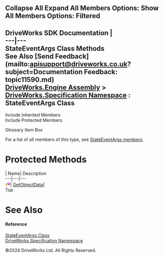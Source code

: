        

 Collapse All Expand All  Members Options: Show All  Members Options: Filtered   
---  
DriveWorks SDK Documentation  |   
---|---  
StateEventArgs Class Methods   
See Also [Send Feedback](mailto:apisupport@driveworks.co.uk?subject=Documentation Feedback: topic11590.md)  
[DriveWorks.Engine Assembly](topic2156.md) > [DriveWorks.Specification Namespace](topic10764.md) : StateEventArgs Class  
---  
  
Include Inherited Members    
Include Protected Members    


Glossary Item Box

For a list of all members of this type, see [StateEventArgs members](topic11591.md).

# Protected Methods

| Name| Description  
---|---|---  
![Protected Method](dotnetimages/protectedMethod.gif)| [GetObjectData](topic11599.md)|   
Top

# See Also

#### Reference

[StateEventArgs Class](topic11590.md)   
[DriveWorks.Specification Namespace](topic10764.md)

©2024 DriveWorks Ltd. All Rights Reserved.
